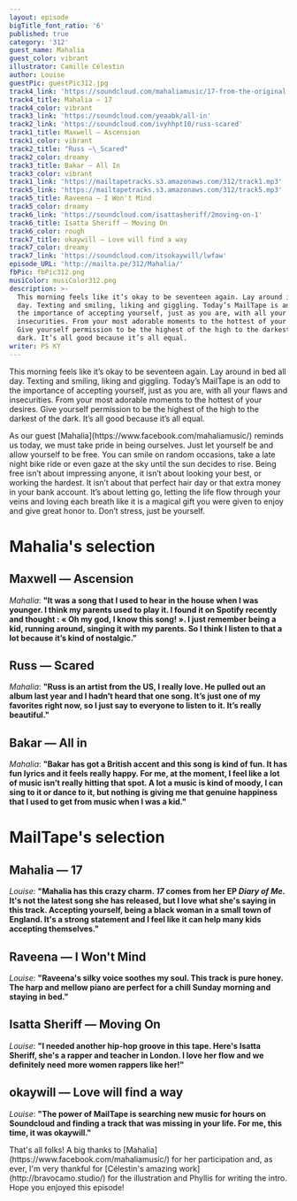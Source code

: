 ```yaml
---
layout: episode
bigTitle_font_ratio: '6'
published: true
category: '312'
guest_name: Mahalia
guest_color: vibrant
illustrator: Camille Célestin
author: Louise
guestPic: guestPic312.jpg
track4_link: 'https://soundcloud.com/mahaliamusic/17-from-the-original'
track4_title: Mahalia — 17
track4_color: vibrant
track3_link: 'https://soundcloud.com/yeaabk/all-in'
track2_link: 'https://soundcloud.com/ivyhhpt10/russ-scared'
track1_title: Maxwell — Ascension
track1_color: vibrant
track2_title: "Russ —\_Scared"
track2_color: dreamy
track3_title: Bakar — All In
track3_color: vibrant
track1_link: 'https://mailtapetracks.s3.amazonaws.com/312/track1.mp3'
track5_link: 'https://mailtapetracks.s3.amazonaws.com/312/track5.mp3'
track5_title: Raveena — I Won't Mind
track5_color: dreamy
track6_link: 'https://soundcloud.com/isattasheriff/2moving-on-1'
track6_title: Isatta Sheriff — Moving On
track6_color: rough
track7_title: okaywill — Love will find a way
track7_color: dreamy
track7_link: 'https://soundcloud.com/itsokaywill/lwfaw'
episode_URL: 'http://mailta.pe/312/Mahalia/'
fbPic: fbPic312.png
musiColor: musiColor312.png
description: >-
  This morning feels like it’s okay to be seventeen again. Lay around in bed all
  day. Texting and smiling, liking and giggling. Today’s MailTape is an odd to
  the importance of accepting yourself, just as you are, with all your flaws and
  insecurities. From your most adorable moments to the hottest of your desires.
  Give yourself permission to be the highest of the high to the darkest of the
  dark. It’s all good because it’s all equal.
writer: PS KY
---
```

<p id="introduction">This morning feels like it’s okay to be seventeen again. Lay around in bed all day. Texting and smiling, liking and giggling. Today’s MailTape is an odd to the importance of accepting yourself, just as you are, with all your flaws and insecurities. From your most adorable moments to the hottest of your desires. Give yourself permission to be the highest of the high to the darkest of the dark. It’s all good because it’s all equal.</p>
<p>As our guest [Mahalia](https://www.facebook.com/mahaliamusic/) reminds us today, we must take pride in being ourselves. Just let yourself be and allow yourself to be free. You can smile on random occasions, take a late night bike ride or even gaze at the sky until the sun decides to rise. Being free isn’t about impressing anyone, it isn’t about looking your best, or working the hardest. It isn’t about that perfect hair day or that extra money in your bank account. It’s about letting go, letting the life flow through your veins and loving each breath like it is a magical gift you were given to enjoy and give great honor to. Don’t stress, just be yourself.</p>


# Mahalia's selection


## Maxwell — Ascension
_Mahalia_: **"**It was a song that I used to hear in the house when I was younger. I think my parents used to play it. I found it on Spotify recently and thought : « Oh my god, I know this song! ». I just remember being a kid, running around, singing it with my parents. So I think I listen to that a lot because it’s kind of nostalgic.**"**

## Russ — Scared
_Mahalia_: **"**Russ is an artist from the US, I really love. He pulled out an album last year and I hadn’t heard that one song. It’s just one of my favorites right now, so I just say to everyone to listen to it. It’s really beautiful.**"**

## Bakar — All in
_Mahalia_: **"**Bakar has got a British accent and this song is kind of fun. It has fun lyrics and it feels really happy. For me, at the moment, I feel like a lot of music isn’t really hitting that spot. A lot a music is kind of moody, I can sing to it or dance to it, but nothing is giving me that genuine happiness that I used to get from music when I was a kid.**"**


# MailTape's selection

## Mahalia — 17
_Louise_: **"**Mahalia has this crazy charm. _17_ comes from her EP _Diary of Me_. It's not the latest song she has released, but I love what she's saying in this track. Accepting yourself, being a black woman in a small town of England. It's a strong statement and I feel like it can help many kids accepting themselves.**"**

## Raveena — I Won't Mind
_Louise_: **"**Raveena's silky voice soothes my soul. This track is pure honey. The harp and mellow piano are perfect for a chill Sunday morning and staying in bed.**"**

## Isatta Sheriff — Moving On
_Louise_: **"**I needed another hip-hop groove in this tape. Here's Isatta Sheriff, she's a rapper and teacher in London. I love her flow and we definitely need more women rappers like her!**"**

## okaywill — Love will find a way
_Louise_: **"**The power of MailTape is searching new music for hours on Soundcloud and finding a track that was missing in your life. For me, this time, it was okaywill.**"**

<p id="outroduction">That's all folks! A big thanks to [Mahalia](https://www.facebook.com/mahaliamusic/) for her participation and, as ever, I'm very thankful for [Célestin's amazing work](http://bravocamo.studio/) for the illustration and Phyllis for writing the intro. Hope you enjoyed this episode!</p>
